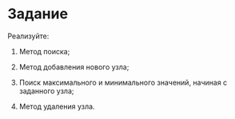 # Задание

Реализуйте:

1. Метод поиска;

2. Метод добавления нового узла;

3. Поиск максимального и минимального значений, начиная с заданного узла;

4. Метод удаления узла.